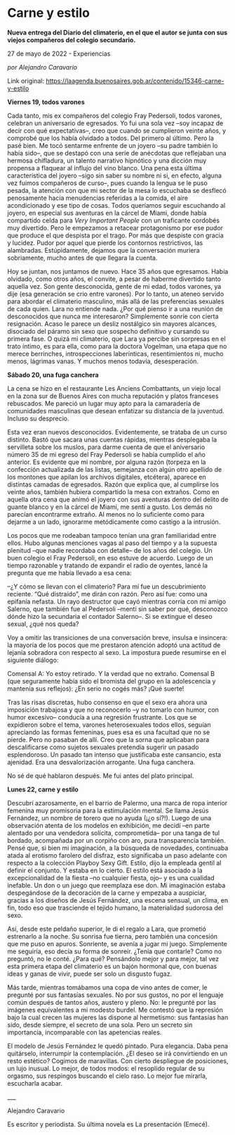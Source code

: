 # Carne y estilo

**Nueva entrega del Diario del climaterio, en el que el autor se junta con sus viejos compañeros del colegio secundario.**

27 de mayo de 2022 - Experiencias

_por Alejandro Caravario_

Link original: https://laagenda.buenosaires.gob.ar/contenido/15346-carne-y-estilo



**Viernes 19, todos varones**




Cada tanto, mis ex compañeros del colegio Fray Pedersoli, todos varones, celebran un aniversario de egresados. Yo fui una sola vez –soy incapaz de decir con qué expectativas–, creo que cuando se cumplieron veinte años, y comprobé que los había olvidado a todos. Del primero al último. Pero la pasé bien. Me tocó sentarme enfrente de un joyero –su padre también lo había sido–, que se destapó con una serie de anécdotas que reflejaban una hermosa chifladura, un talento narrativo hipnótico y una dicción muy propensa a flaquear al influjo del vino blanco. Una pena esta última característica del joyero –sigo sin saber su nombre ni si, en efecto, alguna vez fuimos compañeros de curso–, pues cuando la lengua se le puso pesada, la atención con que mi sector de la mesa lo escuchaba se desflecó penosamente hacia menudencias referidas a la comida, el aire acondicionado y ese tipo de cosas. Todos queríamos seguir escuchando al joyero, en especial sus aventuras en la cárcel de Miami, donde había compartido celda para *Very Important People* con un traficante cordobés muy divertido. Pero le empezamos a retacear protagonismo por ese pudor que produce el que despista por el trago. Por más que despiste con gracia y lucidez. Pudor por aquel que pierde los contornos restrictivos, las alambradas. Estúpidamente, dejamos que la conversación muriera sobriamente, mucho antes de que llegara la cuenta.




Hoy se juntan, nos juntamos de nuevo. Hace 35 años que egresamos. Había olvidado, como otros años, el convite, a pesar de haberme divertido tanto aquella vez. Son gente desconocida, gente de mi edad, todos varones, ya dije (esa generación se crio entre varones). Por lo tanto, un ateneo servido para abordar el climaterio masculino, más allá de las preferencias sexuales de cada quien. Lara no entiende nada. ¿Por qué pienso ir a una reunión de desconocidos que nunca me interesaron? Simplemente sonríe con cierta resignación. Acaso le parece un desliz nostálgico sin mayores alcances, disociado del páramo sin sexo que sospecho definitivo y cursando su primera fase. O quizá mi climaterio, que Lara ya percibe sin sorpresas en el trato íntimo, es para ella, como para la doctora Vogelman, una etapa que no merece berrinches, introspecciones laberínticas, resentimientos ni, mucho menos, lágrimas vanas. Y muchos menos todavía, desesperación.




**Sábado 20, una fuga canchera**




La cena se hizo en el restaurante Les Anciens Combattants, un viejo local en la zona sur de Buenos Aires con mucha reputación y platos franceses rebuscados. Me pareció un lugar muy apto para la camaradería de comunidades masculinas que desean enfatizar su distancia de la juventud. Incluso su desprecio.




Esta vez eran nuevos desconocidos. Evidentemente, se trataba de un curso distinto. Bastó que sacara unas cuentas rápidas, mientras desplegaba la servilleta sobre los muslos, para darme cuenta de que el aniversario número 35 de mi egreso del Fray Pedersoli se había cumplido el año anterior. Es evidente que mi nombre, por alguna razón (torpeza en la confección actualizada de las listas, semejanza con algún otro apellido de los montones que apilan los archivos digitales, etcétera), aparece en distintas camadas de egresados. Razón que explica que, al cumplirse los veinte años, también hubiera compartido la mesa con extraños. Como en aquella otra cena que animó el joyero con sus aventuras dentro del delito de guante blanco y en la cárcel de Miami, me sentí a gusto. Los demás no parecían encontrarme extraño. Al menos no lo suficiente como para dejarme a un lado, ignorarme metódicamente como castigo a la intrusión.




Los pocos que me rodeaban tampoco tenían una gran familiaridad entre ellos. Hubo algunas menciones vagas al paso del tiempo y a la supuesta plenitud –que nadie recordaba con detalle– de los años del colegio. Un buen colegio el Fray Pedersoli, en eso estuve de acuerdo. Luego de un tiempo razonable y tratando de expandir el radio de oyentes, lancé la pregunta que me había llevado a esa cena:




–¿Y cómo se llevan con el climaterio? Para mí fue un descubrimiento reciente. “Qué distraído”, me dirán con razón. Pero así fue: como una epifanía nefasta. Un rayo destructor que cayó mientras corría con mi amigo Salerno, que también fue al Pedersoli –mentí sin saber por qué, desconozco dónde hizo la secundaria el contador Salerno–. Si se extingue el deseo sexual, ¿qué nos queda?




Voy a omitir las transiciones de una conversación breve, insulsa e insincera: la mayoría de los pocos que me prestaron atención adoptó una actitud de lejanía sobradora con respecto al sexo. La impostura puede resumirse en el siguiente diálogo:




Comensal A: Yo estoy retirado. Y la verdad que no extraño. Comensal B (que seguramente había sido el bromista del grupo en la adolescencia y mantenía sus reflejos): ¿En serio no cogés más? ¡Qué suerte!




Tras las risas discretas, hubo consenso en que el sexo era ahora una imposición trabajosa y que no reconocerlo –y no tomarlo con humor, con humor excesivo– conducía a una regresión frustrante. Los que se expidieron sobre el tema, varones heterosexuales todos ellos, seguían apreciando las formas femeninas, pues esa es una facultad que no se pierde. Pero no pasaban de allí. Creo que la sorna que aplicaban para descalificarse como sujetos sexuales pretendía sugerir un pasado esplendoroso. Un pasado tan intenso que justificaba este cansancio, esta ajenidad. Era una desvalorización arrogante. Una fuga canchera.




No sé de qué hablaron después. Me fui antes del plato principal.




**Lunes 22, carne y estilo**




Descubrí azarosamente, en el barrio de Palermo, una marca de ropa interior femenina muy promisoria para la estimulación mental. Se llama Jesús Fernández, un nombre de torero que no ayuda (¡¿o sí?!). Luego de una observación atenta de los modelos en exhibición, me decidí –en parte alentado por una vendedora solícita, comprometida– por una tanga de tul bordado, acompañada por un corpiño con aro, pura transparencia también. Pensé que, si bien mi imaginación, a la búsqueda de novedades, continuaba atada al erotismo farolero del disfraz, esto significaba un paso adelante con respecto a la colección Playboy Sexy Gift. Estilo, dijo la empleada gentil al definir el conjunto. Y estaba en lo cierto. El estilo está asociado a la excepcionalidad de la fiesta –no cualquier fiesta, ojo– y es una cualidad inefable. Un don o un juego que reemplaza ese don. Mi imaginación estaba despegándose de la decoración de la carne y empezaba a auspiciar, gracias a los diseños de Jesús Fernández, una escena sensual, un clima, en fin, todo eso que trasciende el tejido humano, la materialidad sudorosa del sexo.




Así, desde este peldaño superior, le di el regalo a Lara, que prometió estrenarlo a la noche. Su sonrisa fue tierna, pero también una concesión que me puso en apuros. Sonriente, se avenía a jugar mi juego. Simplemente me seguiría, eso decía su forma de sonreír. ¿Tenía que contarle? Como no preguntó, no le conté. ¿Para qué? Pensándolo mejor y para mejor, tal vez esta primera etapa del climaterio es un bajón hormonal que, con buenas ideas y ganas de vivir, puede ser solo un disgusto fugaz.




Más tarde, mientras tomábamos una copa de vino antes de comer, le pregunté por sus fantasías sexuales. No por sus gustos, no por el lenguaje común después de tantos años, austero y pleno. No: le pregunté por las imágenes equivalentes a mi modesto burdel. Me contestó que la represión bajo la cual crecen las mujeres las dispone al hermetismo: sus fantasías han sido, desde siempre, el secreto de una sola. Pero un secreto sin importancia, incomparable con las apetencias reales.




El modelo de Jesús Fernández le quedó pintado. Pura elegancia. Daba pena quitárselo, interrumpir la contemplación. ¿El deseo se irá convirtiendo en un resto estético? Cogimos de maravillas. Con cierto despliegue de posiciones, un lujo inusual. Lo mejor, de todos modos: el resoplido regular de su orgasmo, sus respingos buscando el cielo raso. Lo mejor fue mirarla, escucharla acabar.




\_\_\_




Alejandro Caravario




Es escritor y periodista. Su última novela es La presentación (Emecé).



